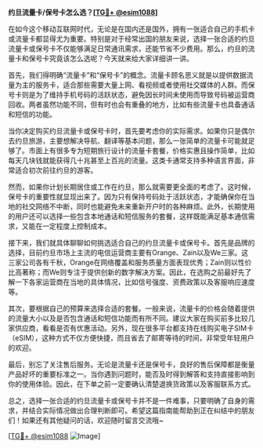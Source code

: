 **约旦流量卡/保号卡怎么选？[[TG💪+ @esim1088](https://t.me/s/esim1088)]**

在如今这个移动互联网时代，无论是在国内还是国外，拥有一张适合自己的手机卡或流量卡都显得尤为重要。特别是对于经常出国的朋友来说，选择一张合适的约旦流量卡或保号卡不仅能够满足日常通讯需求，还能节省不少费用。那么，约旦的流量卡和保号卡究竟该怎么选呢？今天就来给大家详细讲一讲。

首先，我们得明确“流量卡”和“保号卡”的概念。流量卡顾名思义就是以提供数据流量为主的服务卡，适合那些需要大量上网、看视频或者使用社交媒体的人群。而保号卡则是为了维持手机号码的活跃状态，避免因长时间未使用而导致号码被运营商回收。两者虽然功能不同，但有时也会有重叠的地方，比如有些流量卡也具备通话和短信的功能。

当你决定购买约旦流量卡或保号卡时，首先要考虑你的实际需求。如果你只是偶尔去约旦旅游，主要想解决导航、翻译等基本问题，那么一张简单的流量卡可能就足够了。市面上有很多专为短期旅行设计的流量卡套餐，价格实惠且操作简单，比如每天几块钱就能获得几十兆甚至上百兆的流量。这类卡通常支持多种语言界面，非常适合初次前往约旦的游客。

然而，如果你计划长期居住或工作在约旦，那么就需要更全面的考虑了。这时候，保号卡的重要性就显现出来了。因为只有保持号码处于活跃状态，才能确保你在当地的社交网络不中断，同时也能避免未来重新开户时的各种麻烦。此外，长期使用的用户还可以选择一些包含本地通话和短信服务的套餐，这样既能满足基本通信需求，又能在一定程度上控制成本。

接下来，我们就具体聊聊如何挑选适合自己的约旦流量卡或保号卡。首先是品牌的选择，目前约旦市场上主流的电信运营商主要有Orange、Zain以及We三家。这三家公司各有千秋，Orange在网络覆盖和服务质量方面表现优秀；Zain则以性价比高著称；而We则专注于提供创新的数字解决方案。因此，在选购之前最好先了解一下各家运营商在当地的具体情况，比如信号强度、资费政策以及客服响应速度等。

其次，要根据自己的预算来选择合适的套餐。一般来说，流量卡的价格会随着提供的流量大小以及是否包含通话和短信功能而有所不同。建议大家在购买前多比较几家供应商，看看是否有优惠活动。另外，现在很多平台都支持在线购买电子SIM卡（eSIM），这种方式不仅方便快捷，而且省去了邮寄等待的时间，非常受年轻用户的欢迎。

最后，别忘了关注售后服务。无论是流量卡还是保号卡，良好的售后保障都是衡量产品好坏的重要标准之一。当你遇到问题时，能否及时得到解答和支持直接影响到你的使用体验。因此，在下单之前一定要确认清楚退换货政策以及客服联系方式。

总之，选择一张合适的约旦流量卡或保号卡并不是一件难事，只要明确了自身的需求，并结合实际情况做出合理判断即可。希望这篇指南能帮助到正在纠结中的朋友们！如果还有其他疑问的话，欢迎随时留言交流哦~

[[TG💪+ @esim1088](https://t.me/s/esim1088) ![Image](https://i.postimg.cc/4NQfJmqS/Snipaste-2025-05-13-00-14-12.png)]